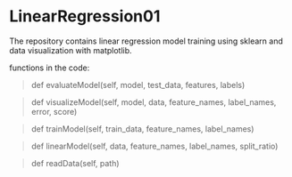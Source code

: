 # LinearRegression01
The repository contains linear regression model training using sklearn and data visualization with matplotlib.

functions in the code:
> def evaluateModel(self, model, test_data, features, labels) 

> def visualizeModel(self, model, data, feature_names, label_names, error, score) 

> def trainModel(self, train_data, feature_names, label_names) 

> def linearModel(self, data, feature_names, label_names, split_ratio) 

> def readData(self, path) 
